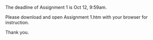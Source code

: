 The deadline of Assignment 1 is Oct 12, 9:59am.

Please download and open Assignment 1.htm with your browser for instruction.

Thank you.
